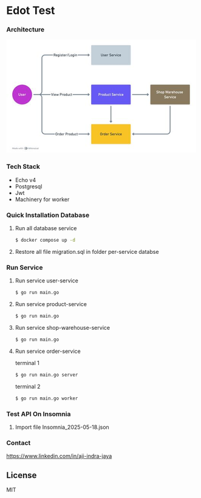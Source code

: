 # Edot Test

### Architecture
![Alt text](arc.jpeg "profile-service")

### Tech Stack
- Echo v4
- Postgresql
- Jwt
- Machinery for worker

### Quick Installation Database
1. Run all database service
    ```sh
    $ docker compose up -d
    ```
2. Restore all file migration.sql in folder per-service databse

### Run Service
1. Run service user-service
    ```sh
    $ go run main.go
    ```
2. Run service product-service
    ```sh
    $ go run main.go
    ```
3. Run service shop-warehouse-service
    ```sh
    $ go run main.go
    ```
4. Run service order-service

    terminal 1
    ```sh
    $ go run main.go server
    ```
    terminal 2
    ```sh
    $ go run main.go worker
    ```

### Test API On Insomnia 
1. Import file Insomnia_2025-05-18.json


### Contact
https://www.linkedin.com/in/aji-indra-jaya

License
----

MIT
